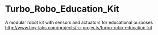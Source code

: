 # Turbo_Robo_Education_Kit
A modular robot kit with sensors and actuators for educational purposes
http://www.tiny-labs.com/projects/-c-projects/turbo-robo-education-kit
